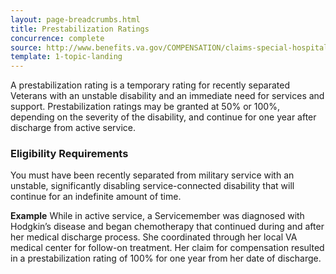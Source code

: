```yaml
---
layout: page-breadcrumbs.html
title: Prestabilization Ratings
concurrence: complete
source: http://www.benefits.va.gov/COMPENSATION/claims-special-hospital_treatment.asp
template: 1-topic-landing
---
```


A prestabilization rating is a temporary rating for recently separated Veterans with an unstable disability and an immediate need for services and support. Prestabilization ratings may be granted at 50% or 100%, depending on the severity of the disability, and continue for one year after discharge from active service.

<div class="call-out" markdown="1">

### Eligibility Requirements
You must have been recently separated from military service with an unstable, significantly disabling service-connected disability that will continue for an indefinite amount of time.
</div>

**Example**
While in active service, a Servicemember was diagnosed with Hodgkin’s disease and began chemotherapy that continued during and after her medical discharge process. She coordinated through her local VA medical center for follow-on treatment. Her claim for compensation resulted in a prestabilization rating of 100% for one year from her date of discharge.
